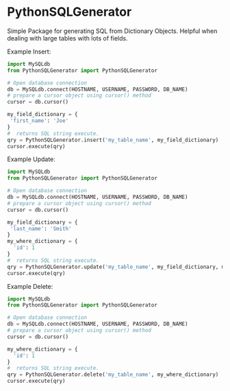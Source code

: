# PythonSQLGenerator
Simple Package for generating SQL from Dictionary Objects. Helpful when dealing with large tables with lots of fields.

Example Insert:
```python
import MySQLdb
from PythonSQLGenerator import PythonSQLGenerator

# Open database connection
db = MySQLdb.connect(HOSTNAME, USERNAME, PASSWORD, DB_NAME)
# prepare a cursor object using cursor() method
cursor = db.cursor()

my_field_dictionary = {
 'first_name': 'Joe'
}
#  returns SQL string execute.
qry = PythonSQLGenerator.insert('my_table_name', my_field_dictionary)
cursor.execute(qry)
```

Example Update:
```python
import MySQLdb
from PythonSQLGenerator import PythonSQLGenerator

# Open database connection
db = MySQLdb.connect(HOSTNAME, USERNAME, PASSWORD, DB_NAME)
# prepare a cursor object using cursor() method
cursor = db.cursor()

my_field_dictionary = {
 'last_name': 'Smith'
}
my_where_dictionary = {
  'id': 1
}
#  returns SQL string execute.
qry = PythonSQLGenerator.update('my_table_name', my_field_dictionary, my_where_dictionary)
cursor.execute(qry)
```


Example Delete:
```python
import MySQLdb
from PythonSQLGenerator import PythonSQLGenerator

# Open database connection
db = MySQLdb.connect(HOSTNAME, USERNAME, PASSWORD, DB_NAME)
# prepare a cursor object using cursor() method
cursor = db.cursor()

my_where_dictionary = {
  'id': 1
}
#  returns SQL string execute.
qry = PythonSQLGenerator.delete('my_table_name', my_where_dictionary)
cursor.execute(qry)
```
